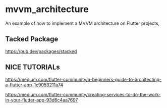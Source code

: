 # mvvm_architecture

An example of how to implement a MVVM architecture on Flutter projects,

## Tacked Package

https://pub.dev/packages/stacked

## NICE TUTORIALs

https://medium.com/flutter-community/a-beginners-guide-to-architecting-a-flutter-app-1e9053211a74

https://medium.com/flutter-community/creating-services-to-do-the-work-in-your-flutter-app-93d6c4aa7697




